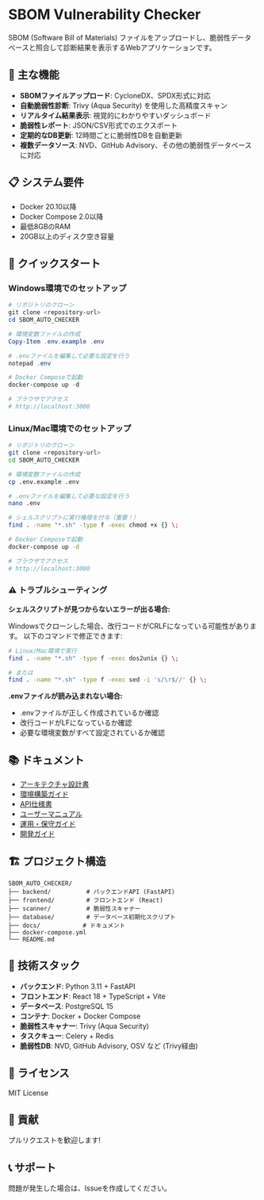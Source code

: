 # SBOM Vulnerability Checker

SBOM (Software Bill of Materials) ファイルをアップロードし、脆弱性データベースと照合して診断結果を表示するWebアプリケーションです。

## 🌟 主な機能

- **SBOMファイルアップロード**: CycloneDX、SPDX形式に対応
- **自動脆弱性診断**: Trivy (Aqua Security) を使用した高精度スキャン
- **リアルタイム結果表示**: 視覚的にわかりやすいダッシュボード
- **脆弱性レポート**: JSON/CSV形式でのエクスポート
- **定期的なDB更新**: 12時間ごとに脆弱性DBを自動更新
- **複数データソース**: NVD、GitHub Advisory、その他の脆弱性データベースに対応

## 📋 システム要件

- Docker 20.10以降
- Docker Compose 2.0以降
- 最低8GBのRAM
- 20GB以上のディスク空き容量

## 🚀 クイックスタート

### Windows環境でのセットアップ

```powershell
# リポジトリのクローン
git clone <repository-url>
cd SBOM_AUTO_CHECKER

# 環境変数ファイルの作成
Copy-Item .env.example .env

# .envファイルを編集して必要な設定を行う
notepad .env

# Docker Composeで起動
docker-compose up -d

# ブラウザでアクセス
# http://localhost:3000
```

### Linux/Mac環境でのセットアップ

```bash
# リポジトリのクローン
git clone <repository-url>
cd SBOM_AUTO_CHECKER

# 環境変数ファイルの作成
cp .env.example .env

# .envファイルを編集して必要な設定を行う
nano .env

# シェルスクリプトに実行権限を付与（重要！）
find . -name "*.sh" -type f -exec chmod +x {} \;

# Docker Composeで起動
docker-compose up -d

# ブラウザでアクセス
# http://localhost:3000
```

### ⚠️ トラブルシューティング

**シェルスクリプトが見つからないエラーが出る場合:**

Windowsでクローンした場合、改行コードがCRLFになっている可能性があります。
以下のコマンドで修正できます:

```bash
# Linux/Mac環境で実行
find . -name "*.sh" -type f -exec dos2unix {} \;

# または
find . -name "*.sh" -type f -exec sed -i 's/\r$//' {} \;
```

**.envファイルが読み込まれない場合:**

- .envファイルが正しく作成されているか確認
- 改行コードがLFになっているか確認
- 必要な環境変数がすべて設定されているか確認

## 📚 ドキュメント

- [アーキテクチャ設計書](docs/ARCHITECTURE.md)
- [環境構築ガイド](docs/SETUP.md)
- [API仕様書](docs/API.md)
- [ユーザーマニュアル](docs/USER_MANUAL.md)
- [運用・保守ガイド](docs/OPERATIONS.md)
- [開発ガイド](docs/DEVELOPMENT.md)

## 🏗️ プロジェクト構造

```
SBOM_AUTO_CHECKER/
├── backend/          # バックエンドAPI (FastAPI)
├── frontend/         # フロントエンド (React)
├── scanner/          # 脆弱性スキャナー
├── database/         # データベース初期化スクリプト
├── docs/            # ドキュメント
├── docker-compose.yml
└── README.md
```

## 🔧 技術スタック

- **バックエンド**: Python 3.11 + FastAPI
- **フロントエンド**: React 18 + TypeScript + Vite
- **データベース**: PostgreSQL 15
- **コンテナ**: Docker + Docker Compose
- **脆弱性スキャナー**: Trivy (Aqua Security)
- **タスクキュー**: Celery + Redis
- **脆弱性DB**: NVD, GitHub Advisory, OSV など (Trivy経由)

## 📄 ライセンス

MIT License

## 👥 貢献

プルリクエストを歓迎します!

## 📞 サポート

問題が発生した場合は、Issueを作成してください。
